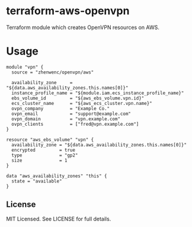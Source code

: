 # terraform-aws-openvpn

Terraform module which creates OpenVPN resources on AWS.

# Usage

``` hcl
module "vpn" {
  source = "zhenwenc/openvpn/aws"

  availability_zone     = "${data.aws_availability_zones.this.names[0]}"
  instance_profile_name = "${module.iam.ecs_instance_profile_name}"
  ebs_volume_id         = "${aws_ebs_volume.vpn.id}"
  ecs_cluster_name      = "${aws_ecs_cluster.vpn.name}"
  ovpn_company          = "Example Co."
  ovpn_email            = "support@example.com"
  ovpn_domain           = "vpn.example.com"
  ovpn_clients          = ["fred@vpn.example.com"]
}

resource "aws_ebs_volume" "vpn" {
  availability_zone = "${data.aws_availability_zones.this.names[0]}"
  encrypted         = true
  type              = "gp2"
  size              = 1
}

data "aws_availability_zones" "this" {
  state = "available"
}
```

## License

MIT Licensed. See LICENSE for full details.
